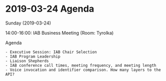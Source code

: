 




2019-03-24 Agenda
=================





Sunday (2019-03-24)


14:00-16:00: IAB Business Meeting (Room: Tyrolka)


Agenda




```
- Executive Session: IAB Chair Selection
- IAB Program Leadership 
- Liaison Shepherds 
- IAB conference call times, meeting frequency, and meeting length
- Voice invocation and identifier comparison. How many layers to the API?

```








